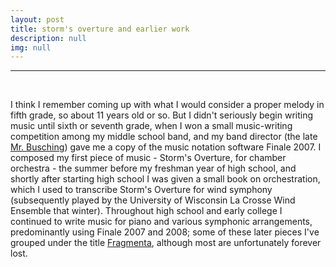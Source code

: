 ```yaml
---
layout: post
title: storm's overture and earlier work
description: null
img: null
---
```


***

<br/>

I think I remember coming up with what I would consider a proper melody in fifth grade, so about 11 years old or so. But I didn't seriously begin writing music until sixth or seventh grade, when I won a small music-writing competition among my middle school band, and my band director (the late <a href="http://lacrossetribune.com/jacksoncochronicle/lifestyles/larry-busching-reflects-on-the-magic-at-melrose-mindoro/article_b7a1e05c-a55f-589b-8fbb-ea2befda2b30.html">Mr. Busching</a>) gave me a copy of the music notation software Finale 2007. I composed my first piece of music - Storm's Overture, for chamber orchestra - the summer before my freshman year of high school, and shortly after starting high school I was given a small book on orchestration, which I used to transcribe Storm's Overture for wind symphony (subsequently played by the University of Wisconsin La Crosse Wind Ensemble that winter). Throughout high school and early college I continued to write music for piano and various symphonic arrangements, predominantly using Finale 2007 and 2008; some of these later pieces I've grouped under the title [Fragmenta]('http://jared-desjardins.github.io/music/fragmenta'), although most are unfortunately forever lost.
